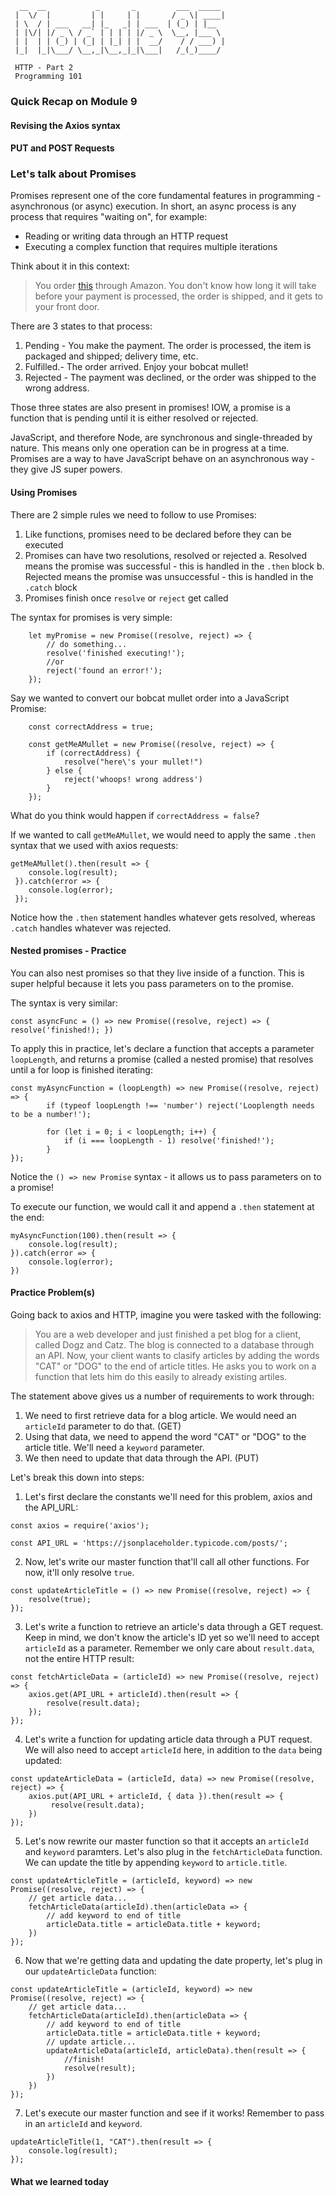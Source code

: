 ```
  __  __           _       _         ___  _____ 
 |  \/  |         | |     | |       / _ \| ____|
 | \  / | ___   __| |_   _| | ___  | (_) | |__  
 | |\/| |/ _ \ / _` | | | | |/ _ \  \__, |___ \ 
 | |  | | (_) | (_| | |_| | |  __/    / / ___) |
 |_|  |_|\___/ \__,_|\__,_|_|\___|   /_(_)____/ 
 
 HTTP - Part 2
 Programming 101
 ```
 
 ### Quick Recap on Module 9 
 
 #### Revising the Axios syntax
 
 #### PUT and POST Requests
 
 ### Let's talk about Promises
 
 Promises represent one of the core fundamental features in programming - asynchronous (or async) execution. 
 In short, an async process is any process that requires "waiting on", for example:

 - Reading or writing data through an HTTP request
 - Executing a complex function that requires multiple iterations
 
 Think about it in this context:
 > You order [this](https://www.amazon.com/dp/B00BC1GCOO?tag=bfbetsy-20&ascsubtag=4431391%2C5%2C21%2Cd%2C0%2C0%2Cduckduckgo%2C0%3A0) through Amazon.
 You don't know how long it will take before your payment is processed, the order is shipped, and it gets to your front door. 
 
 There are 3 states to that process:
 1. Pending - You make the payment. The order is processed, the item is packaged and shipped; delivery time, etc.
 2. Fulfilled.- The order arrived. Enjoy your bobcat mullet!
 3. Rejected - The payment was declined, or the order was shipped to the wrong address. 
 
 Those three states are also present in promises! IOW, a promise is a function that is pending until it is either resolved or rejected.
 
JavaScript, and therefore Node, are synchronous and single-threaded by nature. This means only one operation can be in progress at a time. Promises are a way to have JavaScript behave on an asynchronous way - they give JS super powers. 

#### Using Promises

There are 2 simple rules we need to follow to use Promises:
1. Like functions, promises need to be declared before they can be executed 
2. Promises can have two resolutions, resolved or rejected
    a. Resolved means the promise was successful - this is handled in the `.then` block
    b. Rejected means the promise was unsuccessful - this is handled in the `.catch` block
3. Promises finish once `resolve` or `reject` get called


The syntax for promises is very simple:
```
    let myPromise = new Promise((resolve, reject) => {
        // do something...
        resolve('finished executing!');
        //or
        reject('found an error!');
    });
```

Say we wanted to convert our bobcat mullet order into a JavaScript Promise:
```
    const correctAddress = true;
    
    const getMeAMullet = new Promise((resolve, reject) => {
        if (correctAddress) {
            resolve("here\'s your mullet!")
        } else {
            reject('whoops! wrong address')
        }    
    });
```
What do you think would happen if `correctAddress = false`?


If we wanted to call `getMeAMullet`, we would need to apply the same `.then` syntax that we used with axios requests:
```
getMeAMullet().then(result => {
    console.log(result);
 }).catch(error => {
    console.log(error);
 });
```

Notice how the `.then` statement handles whatever gets resolved, whereas `.catch` handles whatever was rejected.

#### Nested promises - Practice

You can also nest promises so that they live inside of a function. This is super helpful because it lets you pass parameters on to the promise.

The syntax is very similar:
```
const asyncFunc = () => new Promise((resolve, reject) => { resolve('finished!); })
```

To apply this in practice, let's declare a function that accepts a parameter `loopLength`, and returns a promise (called a nested promise) that resolves until a for loop is finished iterating:
```
const myAsyncFunction = (loopLength) => new Promise((resolve, reject) => {
        if (typeof loopLength !== 'number') reject('Looplength needs to be a number!');
        
        for (let i = 0; i < loopLength; i++) {
            if (i === loopLength - 1) resolve('finished!');
        }
});
```
Notice the `() => new Promise` syntax - it allows us to pass parameters on to a promise!

To execute our function, we would call it and append a `.then` statement at the end:
```
myAsyncFunction(100).then(result => {
    console.log(result);
}).catch(error => {
    console.log(error);
})
```

#### Practice Problem(s) 

Going back to axios and HTTP, imagine you were tasked with the following:

> You are a web developer and just finished a pet blog for a client, called Dogz and Catz. The blog is connected to a database through an API. Now, your client wants to clasify articles by adding the words "CAT" or "DOG" to the end of article titles. He asks you to work on a function that lets him do this easily to already existing artiles.

The statement above gives us a number of requirements to work through:
1. We need to first retrieve data for a blog article. We would need an `articleId` parameter to do that. (GET)
2. Using that data, we need to append the word "CAT" or "DOG" to the article title. We'll need a `keyword` parameter. 
3. We then need to update that data through the API. (PUT)

Let's break this down into steps:

1. Let's first declare the constants we'll need for this problem, axios and the API_URL:
```
const axios = require('axios');

const API_URL = 'https://jsonplaceholder.typicode.com/posts/';
```

2. Now, let's write our master function that'll call all other functions. For now, it'll only resolve `true`.
```
const updateArticleTitle = () => new Promise((resolve, reject) => {
    resolve(true);
});
```

3. Let's write a function to retrieve an article's data through a GET request. Keep in mind, we don't know the article's ID yet so we'll need to accept `articleId` as a parameter. Remember we only care about `result.data`, not the entire HTTP result:
```
const fetchArticleData = (articleId) => new Promise((resolve, reject) => {
    axios.get(API_URL + articleId).then(result => {
        resolve(result.data);
    });
});
``` 

4. Let's write a function for updating article data through a PUT request. We will also need to accept `articleId` here, in addition to the `data` being updated:
```
const updateArticleData = (articleId, data) => new Promise((resolve, reject) => {
    axios.put(API_URL + articleId, { data }).then(result => {
         resolve(result.data);
    })
});
```

5. Let's now rewrite our master function so that it accepts an `articleId` and `keyword` paramters. Let's also plug in the `fetchArticleData` function. We can update the title by appending `keyword` to `article.title`.
```
const updateArticleTitle = (articleId, keyword) => new Promise((resolve, reject) => {
    // get article data...
    fetchArticleData(articleId).then(articleData => {
        // add keyword to end of title
        articleData.title = articleData.title + keyword; 
    })
});

```

6. Now that we're getting data and updating the date property, let's plug in our `updateArticleData` function:
```
const updateArticleTitle = (articleId, keyword) => new Promise((resolve, reject) => {
    // get article data...
    fetchArticleData(articleId).then(articleData => {
        // add keyword to end of title
        articleData.title = articleData.title + keyword; 
        // update article...
        updateArticleData(articleId, articleData).then(result => {
            //finish!
            resolve(result);
        })
    })
});

```

7. Let's execute our master function and see if it works! Remember to pass in an `articleId` and `keyword`.
```
updateArticleTitle(1, "CAT").then(result => {
    console.log(result);
});
```

#### What we learned today

